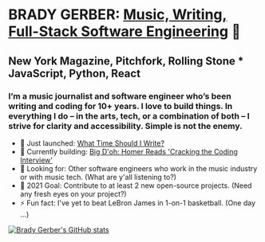 
# BRADY GERBER: [Music, Writing, Full-Stack Software Engineering](https://bradygerber.com/) 👋

## New York Magazine, Pitchfork, Rolling Stone * JavaScript, Python, React

### I’m a music journalist and software engineer who’s been writing and coding for 10+ years. I love to build things. In everything I do – in the arts, tech, or a combination of both – I strive for clarity and accessibility. Simple is not the enemy.

- 🔭 Just launched: [What Time Should I Write?](https://github.com/bg-write/what-time-should-i-write)
- 🌱 Currently building: [Big D'oh: Homer Reads 'Cracking the Coding Interview'](https://github.com/bg-write/big-doh)
- 👯 Looking for: Other software engineers who work in the music industry or with music tech. (What are y'all listening to?)
- 🥅 2021 Goal: Contribute to at least 2 new open-source projects. (Need any fresh eyes on your project?)
- ⚡ Fun fact: I've yet to beat LeBron James in 1-on-1 basketball. (One day ...)

[![Brady Gerber's GitHub stats](https://github-readme-stats.vercel.app/api?username=bg-write&show_icons=true&theme=dark)](https://github.com/anuraghazra/github-readme-stats)
